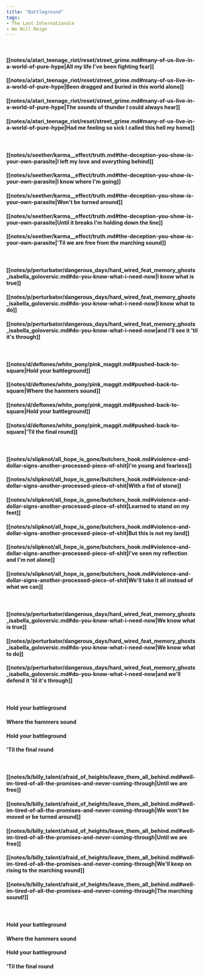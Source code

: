 ```yaml
---
title: "Battleground"
tags:
- The Last Internationale
- We Will Reign
---
```

&nbsp;
#### [[notes/a/atari_teenage_riot/reset/street_grime.md#many-of-us-live-in-a-world-of-pure-hype|All my life I've been fighting fear]]
#### [[notes/a/atari_teenage_riot/reset/street_grime.md#many-of-us-live-in-a-world-of-pure-hype|Been dragged and buried in this world alone]]
#### [[notes/a/atari_teenage_riot/reset/street_grime.md#many-of-us-live-in-a-world-of-pure-hype|The sounds of thunder I could always hear]]
#### [[notes/a/atari_teenage_riot/reset/street_grime.md#many-of-us-live-in-a-world-of-pure-hype|Had me feeling so sick I called this hell my home]]
&nbsp;
#### [[notes/s/seether/karma__effect/truth.md#the-deception-you-show-is-your-own-parasite|I left my love and everything behind]]
#### [[notes/s/seether/karma__effect/truth.md#the-deception-you-show-is-your-own-parasite|I know where I'm going]]
#### [[notes/s/seether/karma__effect/truth.md#the-deception-you-show-is-your-own-parasite|Won't be turned around]]
#### [[notes/s/seether/karma__effect/truth.md#the-deception-you-show-is-your-own-parasite|Until it breaks I'm holding down the line]]
#### [[notes/s/seether/karma__effect/truth.md#the-deception-you-show-is-your-own-parasite|'Til we are free from the marching sound]]
&nbsp;
#### [[notes/p/perturbator/dangerous_days/hard_wired_feat_memory_ghosts_isabella_goloversic.md#do-you-know-what-i-need-now|I know what is true]]
#### [[notes/p/perturbator/dangerous_days/hard_wired_feat_memory_ghosts_isabella_goloversic.md#do-you-know-what-i-need-now|I know what to do]]
#### [[notes/p/perturbator/dangerous_days/hard_wired_feat_memory_ghosts_isabella_goloversic.md#do-you-know-what-i-need-now|and I'll see it 'til it's through]]
&nbsp;
#### [[notes/d/deftones/white_pony/pink_maggit.md#pushed-back-to-square|Hold your battleground]]
#### [[notes/d/deftones/white_pony/pink_maggit.md#pushed-back-to-square|Where the hammers sound]]
#### [[notes/d/deftones/white_pony/pink_maggit.md#pushed-back-to-square|Hold your battleground]]
#### [[notes/d/deftones/white_pony/pink_maggit.md#pushed-back-to-square|'Til the final round]]
&nbsp;
#### [[notes/s/slipknot/all_hope_is_gone/butchers_hook.md#violence-and-dollar-signs-another-processed-piece-of-shit|I'm young and fearless]]
#### [[notes/s/slipknot/all_hope_is_gone/butchers_hook.md#violence-and-dollar-signs-another-processed-piece-of-shit|With a fist of stone]]
#### [[notes/s/slipknot/all_hope_is_gone/butchers_hook.md#violence-and-dollar-signs-another-processed-piece-of-shit|Learned to stand on my feet]]
#### [[notes/s/slipknot/all_hope_is_gone/butchers_hook.md#violence-and-dollar-signs-another-processed-piece-of-shit|But this is not my land]]
#### [[notes/s/slipknot/all_hope_is_gone/butchers_hook.md#violence-and-dollar-signs-another-processed-piece-of-shit|I've seen my reflection and I'm not alone]]
#### [[notes/s/slipknot/all_hope_is_gone/butchers_hook.md#violence-and-dollar-signs-another-processed-piece-of-shit|We'll take it all instead of what we can]]
&nbsp;
#### [[notes/p/perturbator/dangerous_days/hard_wired_feat_memory_ghosts_isabella_goloversic.md#do-you-know-what-i-need-now|We know what is true]]
#### [[notes/p/perturbator/dangerous_days/hard_wired_feat_memory_ghosts_isabella_goloversic.md#do-you-know-what-i-need-now|We know what to do]]
#### [[notes/p/perturbator/dangerous_days/hard_wired_feat_memory_ghosts_isabella_goloversic.md#do-you-know-what-i-need-now|and we'll defend it 'til it's through]]
&nbsp;
#### Hold your battleground
#### Where the hammers sound
#### Hold your battleground
#### 'Til the final round
&nbsp;
#### [[notes/b/billy_talent/afraid_of_heights/leave_them_all_behind.md#well-im-tired-of-all-the-promises-and-never-coming-through|Until we are free]]
#### [[notes/b/billy_talent/afraid_of_heights/leave_them_all_behind.md#well-im-tired-of-all-the-promises-and-never-coming-through|We won't be moved or be turned around]]
#### [[notes/b/billy_talent/afraid_of_heights/leave_them_all_behind.md#well-im-tired-of-all-the-promises-and-never-coming-through|Until we are free]]
#### [[notes/b/billy_talent/afraid_of_heights/leave_them_all_behind.md#well-im-tired-of-all-the-promises-and-never-coming-through|We'll keep on rising to the marching sound]]
#### [[notes/b/billy_talent/afraid_of_heights/leave_them_all_behind.md#well-im-tired-of-all-the-promises-and-never-coming-through|The marching sound!]]
&nbsp;
#### Hold your battleground
#### Where the hammers sound
#### Hold your battleground
#### 'Til the final round
